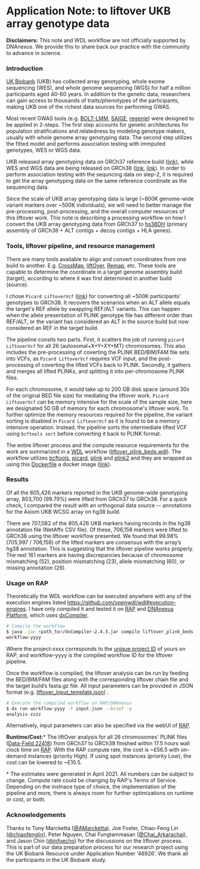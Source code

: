 # Application Note: to liftover UKB array genotype data
**Disclaimers:** This note and WDL workflow are not officially supported by DNAnexus. We provide this to share back our practice with the community to advance in science. 

### Introduction

[UK Biobank](https://www.ukbiobank.ac.uk/) (UKB) has collected array genotyping, whole exome sequencing (WES), and whole genome sequencing (WGS) for half a million participants aged 40-60 years. In addition to the genetic data, researchers can gain access to thousands of traits/phenotypes of the participants, making UKB one of the richest data sources for performing GWAS. 

Most recent GWAS tools (e.g. [BOLT-LMM](https://alkesgroup.broadinstitute.org/BOLT-LMM/BOLT-LMM_manual.html), [SAIGE](https://github.com/weizhouUMICH/SAIGE), [regenie](https://rgcgithub.github.io/regenie/)) were designed to be applied in 2-steps. The first step accounts for genetic architectures for population stratifications and relatedness by modeling genotype makers, usually with whole genome array genotyping data. The second step utilizes the fitted model and performs association testing with immputed genotypes, WES or WGS data.  

UKB released array genotyping data on GRCh37 reference build ([link](https://biobank.ndph.ox.ac.uk/showcase/label.cgi?id=263)), while WES and WGS data are being released on GRCh38 ([link](https://biobank.ndph.ox.ac.uk/showcase/label.cgi?id=170), [link](https://biobank.ndph.ox.ac.uk/showcase/label.cgi?id=180)). In order to perform association testing with the sequncing data on step-2, it is required to get the array genotyping data on the same reference coordinate as the sequencing data. 

Since the scale of UKB array genotyping data is large (~800K genome-wide variant markers over ~500K individuals), we will need to better manage the pre-processing, post-processing, and the overall computer resources of this liftover work. This note is describing a processing workflow on how I convert the UKB array genotyping data from GRCh37 to [hs38DH](https://github.com/lh3/bwa/blob/master/bwakit/run-gen-ref#L13) (primary assembly of GRCh38 + ALT contigs + decoy contigs + HLA genes). 

### Tools, liftover pipeline, and resource management

There are many tools available to align and convert coordinates from one build to another. E.g. [CrossMap](http://crossmap.sourceforge.net/), [liftOver](https://genome-store.ucsc.edu/), [Remap](https://www.ncbi.nlm.nih.gov/genome/tools/remap/docs/api), etc. These tools are capable to determine the coordinate in a target genome assembly build (target), according to where it was first determined in another build (source).

I chose `Picard LiftoverVcf` ([link](https://gatk.broadinstitute.org/hc/en-us/articles/360037060932-LiftoverVcf-Picard-)) for converting all ~500K participants’ genotypes to GRCh38. It recovers the scenarios when an ALT allele equals the target's REF allele by swapping REF/ALT variants. This can happen when the allele presentation of PLINK genotype file has different order than REF/ALT, or the variant has considered an ALT in the source build but now considered an REF in the target build. 

The pipeline consits two parts. First, it scatters the job of running `picard LiftoverVcf` for all 26 (autosomal+X+Y+XY+MT) chromosomes. This also includes the pre-processing of coverting the PLINK BED/BIM/FAM file sets into VCFs, as `Picard LiftoverVcf` requires VCF input, and the post-processing of coverting the lifted VCFs back to PLINK. Secondly, it gathers and merges all lifted PLINKs, and splitting it into per-chromosome PLINK files. 

For each chromosome, it would take up to 200 GB disk space (around 30x of the original BED file size) for mediating the liftover work. `Picard LiftoverVcf` can be memory intensive for the scale of the sample size, here we designated 50 GB of memory for each chromosome's liftover work. To further optimize the memory resources required for the pipeline, the variant sorting is disabled in `Picard LiftoverVcf` as it is found to be a memory intensive operation. Instead, the pipeline sorts the intermediate lifted VCF using `bcftools sort` before converting it back to PLINK format. 

The entire liftover process and the compute resource requirements for the work are summarized in a [WDL](https://github.com/openwdl) workflow ([liftover_plink_beds.wdl](liftover_plink_beds.wdl)). The workflow utilizes [bcftools](https://github.com/samtools/bcftools), [picard](https://github.com/broadinstitute/picard), [plink](https://www.cog-genomics.org/plink/) and [plink2](https://www.cog-genomics.org/plink/2.0/) and they are wrapped as using this [Dockerfile](docker/Dockerfile) a docker image ([link](https://quay.io/repository/yihchii/liftover_plink_beds)).  

### Results

Of all the 805,426 markers reported in the UKB genome-wide genotyping array, 803,700 (99.79%) were lifted from GRCh37 to GRCh38. For a quick check, I compared the result with an orthogonal data source -- annotations for the Axiom UKB WCSG array on hg38 build. 

There are 707,082 of the 805,426 UKB markers having records in the hg38 annotation file (NetAffx CSV file). Of these, 706,158 markers were lifted to GRCh38 using the liftover workflow presented. We found that 99.98% (705,997 / 706,158) of the lifted markers are consensus with the array’s hg38 annotation. This is suggesting that the liftover pipeline works properly. The rest 161 markers are having discrepancies because of chromosome mismatching (52), position mismatching (23), allele mismatching (60), or missing annotation (26). 

### Usage on RAP

Theoretically the WDL workflow can be executed anywhere with any of the execution engines listed https://github.com/openwdl/wdl#execution-engines. I have only compiled it and tested it on [RAP](https://ukbiobank.dnanexus.com) and [DNAnexus Platform](https://platform.dnanexus.com), which uses [dxCompiler](https://github.com/dnanexus/dxCompiler). 

```bash
# Compile the workflow 
$ java -jar <path_to>/dxCompiler-2.4.3.jar compile liftover_plink_beds.wdl -project <project-xxxx>
workflow-yyyy
```

Where the project-xxxx corresponds to the [unique project ID](https://dnanexus.gitbook.io/uk-biobank-rap/getting-started/creating-a-project) of yours on RAP, and workflow-yyyy is the compiled workflow ID for the liftover pipeline.

Once the workflow is compiled, the liftover analysis can be run by feeding the BED/BIM/FAM files along with the corresponding liftover chain file and the target build’s fasta.gz file. All input parameters can be provided in JSON format (e.g. [liftover_input_template.json](liftover_input_template.json)) . 

```bash
# Execute the compiled workflow on RAP/DNAnexus
$ dx run workflow-yyyy -f input.json --brief -y
analysis-zzzz
```

Alternatively, input parameters can also be specified via the webUI of [RAP](https://ukbiobank.dnanexus.com).

**Runtime/Cost:**\* The liftOver analysis for all 26 chromosomes' PLINK files ([Data-Field 22418](https://biobank.ndph.ox.ac.uk/showcase/field.cgi?id=22418)) from GRCh37 to GRCh38 finished within 17.5 hours wall clock time on [RAP](https://ukbiobank.dnanexus.com/landing). With the RAP compute rate, the cost is ~£56.5 with on-demand instances (priority High). If using spot instances (priority Low), the cost can be lowered to ~£10.5.

\* The estimates were generated in April 2021. All numbers can be subject to change. Compute rate could be changing by RAP's Terms of Service. Depending on the instnace type of choice, the implementation of the pipeline and more, there is always room for further optimizations on runtime or cost, or both. 

### Acknowledgements

Thanks to Tony Marcketta ([@AMarcketta](https://twitter.com/amarcketta)), Joe Foster, Chiao-Feng Lin ([@chiaofenglin](https://twitter.com/chiaofenglin)), Peter Nguyen, Chai Fungtammasan ([@Chai_Arkarachai](https://twitter.com/Chai_Arkarachai)), and Jason Chin ([@infoecho](https://twitter.com/infoecho)) for the discussions on the liftover process. This is part of our data preparation process for our research project using the UK Biobank Resource under Application Number ‘46926’. We thank all the participants in the UK Biobank study. 

